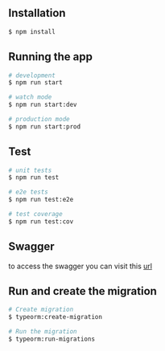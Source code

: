 ## Installation

```bash
$ npm install
```

## Running the app

```bash
# development
$ npm run start

# watch mode
$ npm run start:dev

# production mode
$ npm run start:prod
```

## Test

```bash
# unit tests
$ npm run test

# e2e tests
$ npm run test:e2e

# test coverage
$ npm run test:cov
```

## Swagger
to access the swagger you can visit this [url](http://localhost:3000/v1/event/docs)

## Run and create the migration
```bash
# Create migration
$ typeorm:create-migration

# Run the migration
$ typeorm:run-migrations

```
